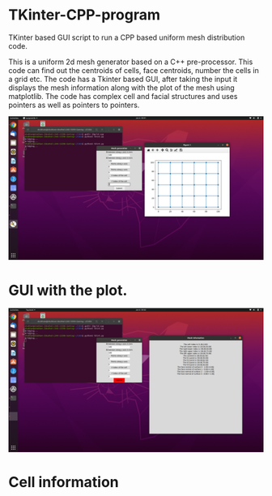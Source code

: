 # TKinter-CPP-program
TKinter based GUI script to run a CPP based uniform mesh distribution code.

This is a uniform 2d mesh generator based on a C++ pre-processor. This code can find out the centroids of cells, face centroids, number the cells in a grid etc. The code has a Tkinter based GUI, after taking the input it displays the mesh information along with the plot of the mesh using matplotlib. The code has complex cell and facial structures and uses pointers as well as pointers to pointers.

<img src="/MATPLOT.png"/>

<h1>GUI with the plot.</h1>

<img src="/MESH_INFO.png"/>

<h1>Cell information</h1>
